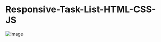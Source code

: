 # Responsive-Task-List-HTML-CSS-JS
![image](https://user-images.githubusercontent.com/75624037/176671759-c9d35eae-124f-4433-b9e7-3dc63f404f91.png)
